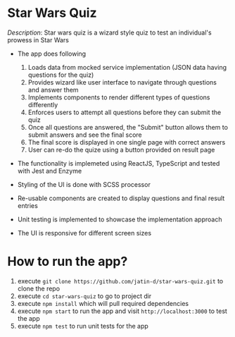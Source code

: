 # Star Wars Quiz

*Description*: Star wars quiz is a wizard style quiz to test an individual's prowess in Star Wars

- The app does following

   1. Loads data from mocked service implementation (JSON data having questions for the quiz)
   2. Provides wizard like user interface to navigate through questions and answer them
   3. Implements components to render different types of questions differently
   4. Enforces users to attempt all questions before they can submit the quiz
   5. Once all questions are answered, the "Submit" button allows them to submit answers and see the final score
   6. The final score is displayed in one single page with correct answers
   7. User can re-do the quize using a button provided on result page

- The functionality is implemeted using ReactJS, TypeScript and tested with Jest and Enzyme
- Styling of the UI is done with SCSS processor
- Re-usable components are created to display questions and final result entries
- Unit testing is implemented to showcase the implementation approach
- The UI is responsive for different screen sizes

# How to run the app?

1. execute `git clone https://github.com/jatin-d/star-wars-quiz.git` to clone the repo
2. execute `cd star-wars-quiz` to go to project dir
3. execute `npm install` which will pull required dependencies
4. execute `npm start` to run the app and visit `http://localhost:3000` to test the app
5. execute `npm test` to run unit tests for the app